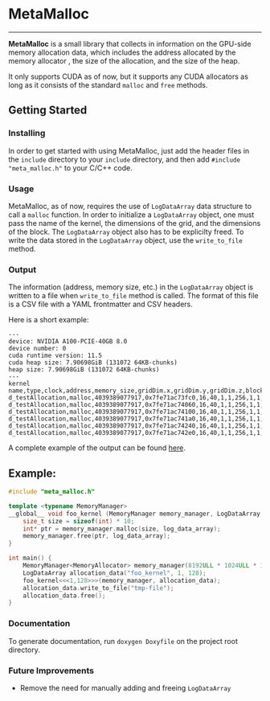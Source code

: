 # MetaMalloc

---

**MetaMalloc** is a small library that collects in information on the GPU-side memory allocation data, which includes the address allocated by the memory allocator , the size of the allocation, and the size of the heap.

It only supports CUDA as of now, but it supports any CUDA allocators as long as it consists of the standard `malloc` and `free` methods.

## Getting Started

### Installing

In order to get started with using MetaMalloc, just add the header files in the `include` directory to your `include` directory, and then add `#include "meta_malloc.h"` to your C/C++ code.

### Usage

MetaMalloc, as of now, requires the use of `LogDataArray` data structure to call a `malloc` function. In order to initialize a `LogDataArray` object, one must pass the name of the kernel, the dimensions of the grid, and the dimensions of the block. The `LogDataArray` object also has to be explicilty freed. To write the data stored in the `LogDataArray` object, use the `write_to_file` method.

### Output

The information (address, memory size, etc.) in the `LogDataArray` object is written to a file when `write_to_file` method is called. The format of this file is a CSV file with a YAML frontmatter and CSV headers.

Here is a short example:

```
---
device: NVIDIA A100-PCIE-40GB 8.0
device number: 0
cuda runtime version: 11.5
cuda heap size: 7.90698GiB (131072 64KB-chunks)
heap size: 7.90698GiB (131072 64KB-chunks)
---
kernel name,type,clock,address,memory_size,gridDim.x,gridDim.y,gridDim.z,blockDim.x,blockDim.y,blockDim.z,blockIdx.x,blockIdx.y,blockIdx.z,threadIdx.x,threadIdx.y,threadIdx.z
d_testAllocation,malloc,4039389077917,0x7fe71ac73fc0,16,40,1,1,256,1,1,35,0,0,0,0,0
d_testAllocation,malloc,4039389077917,0x7fe71ac74060,16,40,1,1,256,1,1,35,0,0,1,0,0
d_testAllocation,malloc,4039389077917,0x7fe71ac74100,16,40,1,1,256,1,1,35,0,0,2,0,0
d_testAllocation,malloc,4039389077917,0x7fe71ac741a0,16,40,1,1,256,1,1,35,0,0,3,0,0
d_testAllocation,malloc,4039389077917,0x7fe71ac74240,16,40,1,1,256,1,1,35,0,0,4,0,0
d_testAllocation,malloc,4039389077917,0x7fe71ac742e0,16,40,1,1,256,1,1,35,0,0,5,0,0
```

A complete example of the output can be found [here](output/example_output.txt).

## Example:

```cpp
#include "meta_malloc.h"

template <typename MemoryManager>
__global__ void foo_kernel (MemoryManager memory_manager, LogDataArray log_data_array) {
	size_t size = sizeof(int) * 10;
	int* ptr = memory_manager.malloc(size, log_data_array);
	memory_manager.free(ptr, log_data_array);
}

int main() {
	MemoryManager<MemoryAllocator> memory_manager(8192ULL * 1024ULL * 1024ULL);
	LogDataArray allocation_data("foo_kernel", 1, 128);
	foo_kernel<<<1,128>>>(memory_manager, allocation_data);	
    allocation_data.write_to_file("tmp-file");
    allocation_data.free();
}
```

### Documentation

To generate documentation, run `doxygen Doxyfile` on the project root directory.

### Future Improvements

- Remove the need for manually adding and freeing `LogDataArray`